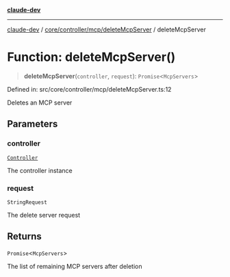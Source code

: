 [**claude-dev**](../../../../../README.md)

***

[claude-dev](../../../../../README.md) / [core/controller/mcp/deleteMcpServer](../README.md) / deleteMcpServer

# Function: deleteMcpServer()

> **deleteMcpServer**(`controller`, `request`): `Promise`\<`McpServers`\>

Defined in: src/core/controller/mcp/deleteMcpServer.ts:12

Deletes an MCP server

## Parameters

### controller

[`Controller`](../../../classes/Controller.md)

The controller instance

### request

`StringRequest`

The delete server request

## Returns

`Promise`\<`McpServers`\>

The list of remaining MCP servers after deletion
